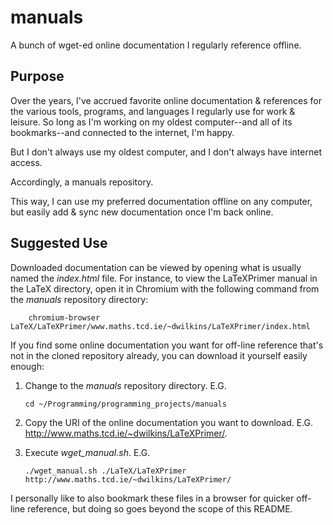 manuals
=======

A bunch of wget-ed online documentation I regularly reference offline.

Purpose
-------

Over the years, I've accrued favorite online documentation & references for the various tools, programs, and languages I regularly use for work & leisure. So long as I'm working on my oldest computer--and all of its bookmarks--and connected to the internet, I'm happy.

But I don't always use my oldest computer, and I don't always have internet access.

Accordingly, a manuals repository.

This way, I can use my preferred documentation offline on any computer, but easily add & sync new documentation once I'm back online.

Suggested Use
-------------

Downloaded documentation can be viewed by opening what is usually named the *index.html* file. For instance, to view the LaTeXPrimer manual in the LaTeX directory, open it in Chromium with the following command from the *manuals* repository directory:

		chromium-browser LaTeX/LaTeXPrimer/www.maths.tcd.ie/~dwilkins/LaTeXPrimer/index.html

If you find some online documentation you want for off-line reference that's not in the cloned repository already, you can download it yourself easily enough:

1.	Change to the *manuals* repository directory. E.G.

		cd ~/Programming/programming_projects/manuals

2.	Copy the URI of the online documentation you want to download. E.G. <http://www.maths.tcd.ie/~dwilkins/LaTeXPrimer/>.

3.	Execute *wget_manual.sh*. E.G.

		./wget_manual.sh ./LaTeX/LaTeXPrimer http://www.maths.tcd.ie/~dwilkins/LaTeXPrimer/

I personally like to also bookmark these files in a browser for quicker off-line reference, but doing so goes beyond the scope of this README. 
